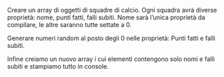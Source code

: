 Creare un array di oggetti di squadre di calcio. Ogni squadra avrà diverse proprietà: nome, punti fatti, falli subiti.
Nome sarà l’unica proprietà da compilare, le altre saranno tutte settate a 0.

Generare numeri random al posto degli 0 nelle proprietà:
Punti fatti e falli subiti.

Infine  creiamo un nuovo array i cui elementi contengono solo nomi e falli subiti e stampiamo tutto in console.

